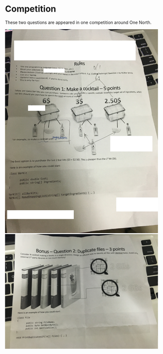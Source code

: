 # Competition

These two questions are appeared in one competition around One North.

<img src="./page1.jpg">

<img src="./page2.jpg">

